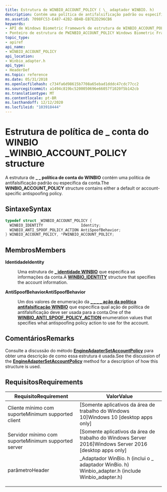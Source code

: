 ```yaml
---
title: Estrutura de WINBIO_ACCOUNT_POLICY ( \_ adaptador WINBIO. h)
description: Contém uma política de antifalsificação padrão ou específica da conta.
ms.assetid: 7098FC53-E487-42B2-8B4B-EB7E2D296CB6
keywords:
- API de Windows Biometric Framework de estrutura de WINBIO_ACCOUNT_POLICY
- Ponteiro de estrutura de PWINBIO_ACCOUNT_POLICY Windows Biometric Framework API
topic_type:
- apiref
api_name:
- WINBIO_ACCOUNT_POLICY
api_location:
- Winbio_adapter.h
api_type:
- HeaderDef
ms.topic: reference
ms.date: 05/31/2018
ms.openlocfilehash: c734fa6d98615b7708a65ebad1dddc47cdc77cc2
ms.sourcegitcommit: a1494c819bc5200050696e66057f1020f5b142cb
ms.translationtype: MT
ms.contentlocale: pt-BR
ms.lasthandoff: 12/12/2020
ms.locfileid: "103918444"
---
```

# <a name="winbio_account_policy-structure"></a><span data-ttu-id="2a6e0-105">Estrutura de política de \_ conta do WINBIO \_</span><span class="sxs-lookup"><span data-stu-id="2a6e0-105">WINBIO\_ACCOUNT\_POLICY structure</span></span>

<span data-ttu-id="2a6e0-106">A estrutura de **\_ \_ política de conta do WINBIO** contém uma política de antifalsificação padrão ou específica da conta.</span><span class="sxs-lookup"><span data-stu-id="2a6e0-106">The **WINBIO\_ACCOUNT\_POLICY** structure contains either a default or account-specific antispoofing policy.</span></span>

## <a name="syntax"></a><span data-ttu-id="2a6e0-107">Sintaxe</span><span class="sxs-lookup"><span data-stu-id="2a6e0-107">Syntax</span></span>


```C++
typedef struct _WINBIO_ACCOUNT_POLICY {
  WINBIO_IDENTITY                 Identity;
  WINBIO_ANTI_SPOOF_POLICY_ACTION AntiSpoofBehavior;
} WINBIO_ACCOUNT_POLICY, *PWINBIO_ACCOUNT_POLICY;
```



## <a name="members"></a><span data-ttu-id="2a6e0-108">Membros</span><span class="sxs-lookup"><span data-stu-id="2a6e0-108">Members</span></span>

<dl> <dt>

<span data-ttu-id="2a6e0-109">**Identidade**</span><span class="sxs-lookup"><span data-stu-id="2a6e0-109">**Identity**</span></span>
</dt> <dd>

<span data-ttu-id="2a6e0-110">Uma estrutura de [**\_ identidade WINBIO**](winbio-identity.md) que especifica as informações da conta.</span><span class="sxs-lookup"><span data-stu-id="2a6e0-110">A [**WINBIO\_IDENTITY**](winbio-identity.md) structure that specifies the account information.</span></span>

</dd> <dt>

<span data-ttu-id="2a6e0-111">**AntiSpoofBehavior**</span><span class="sxs-lookup"><span data-stu-id="2a6e0-111">**AntiSpoofBehavior**</span></span>
</dt> <dd>

<span data-ttu-id="2a6e0-112">Um dos valores de enumeração da [**\_ \_ \_ \_ ação da política antifalsificação WINBIO**](winbio-anti-spoof-policy-action.md) que especifica qual ação de política de antifalsificação deve ser usada para a conta.</span><span class="sxs-lookup"><span data-stu-id="2a6e0-112">One of the [**WINBIO\_ANTI\_SPOOF\_POLICY\_ACTION**](winbio-anti-spoof-policy-action.md) enumeration values that specifies what antispoofing policy action to use for the account.</span></span>

</dd> </dl>

## <a name="remarks"></a><span data-ttu-id="2a6e0-113">Comentários</span><span class="sxs-lookup"><span data-stu-id="2a6e0-113">Remarks</span></span>

<span data-ttu-id="2a6e0-114">Consulte a discussão do método [**EngineAdapterSetAccountPolicy**](/windows/desktop/api/Winbio_adapter/nc-winbio_adapter-pibio_engine_set_account_policy_fn) para obter uma descrição de como essa estrutura é usada.</span><span class="sxs-lookup"><span data-stu-id="2a6e0-114">See the discussion of the [**EngineAdapterSetAccountPolicy**](/windows/desktop/api/Winbio_adapter/nc-winbio_adapter-pibio_engine_set_account_policy_fn) method for a description of how this structure is used.</span></span>

## <a name="requirements"></a><span data-ttu-id="2a6e0-115">Requisitos</span><span class="sxs-lookup"><span data-stu-id="2a6e0-115">Requirements</span></span>



| <span data-ttu-id="2a6e0-116">Requisito</span><span class="sxs-lookup"><span data-stu-id="2a6e0-116">Requirement</span></span> | <span data-ttu-id="2a6e0-117">Valor</span><span class="sxs-lookup"><span data-stu-id="2a6e0-117">Value</span></span> |
|-------------------------------------|--------------------------------------------------------------------------------------------------------------------------|
| <span data-ttu-id="2a6e0-118">Cliente mínimo com suporte</span><span class="sxs-lookup"><span data-stu-id="2a6e0-118">Minimum supported client</span></span><br/> | <span data-ttu-id="2a6e0-119">\[Somente aplicativos da área de trabalho do Windows 10\]</span><span class="sxs-lookup"><span data-stu-id="2a6e0-119">Windows 10 \[desktop apps only\]</span></span><br/>                                                                              |
| <span data-ttu-id="2a6e0-120">Servidor mínimo com suporte</span><span class="sxs-lookup"><span data-stu-id="2a6e0-120">Minimum supported server</span></span><br/> | <span data-ttu-id="2a6e0-121">\[Somente aplicativos da área de trabalho do Windows Server 2016\]</span><span class="sxs-lookup"><span data-stu-id="2a6e0-121">Windows Server 2016 \[desktop apps only\]</span></span><br/>                                                                     |
| <span data-ttu-id="2a6e0-122">parâmetro</span><span class="sxs-lookup"><span data-stu-id="2a6e0-122">Header</span></span><br/>                   | <dl> <span data-ttu-id="2a6e0-123"><dt>\_Adaptador WinBio. h (inclui o \_ adaptador WinBio. h)</dt></span><span class="sxs-lookup"><span data-stu-id="2a6e0-123"><dt>Winbio\_adapter.h (include Winbio\_adapter.h)</dt></span></span> </dl> |



 

 





